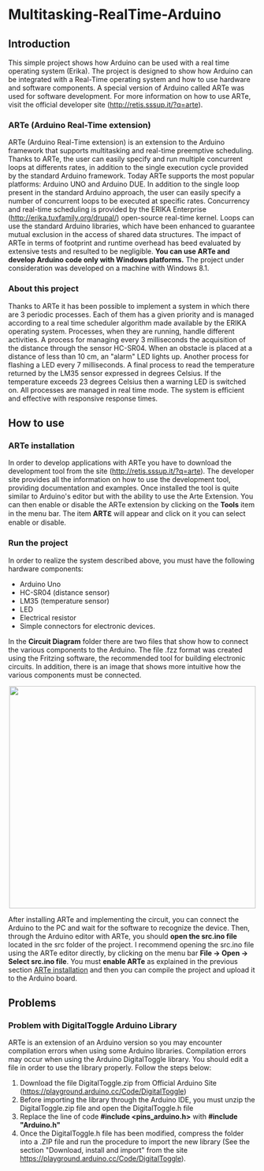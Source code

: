 # <a name="Title"></a> Multitasking-RealTime-Arduino
## <a name="Introduction"></a> Introduction 
This simple project shows how Arduino can be used with a real time operating system (Erika). The project is designed to show how Arduino can be integrated with a Real-Time operating system and how to use hardware and software components. A special version of Arduino called ARTe was used for software development. For more information on how to use ARTe, visit the official developer site (http://retis.sssup.it/?q=arte). 

### <a name="ARTe(Arduino-Real-Time-extension)"></a> ARTe (Arduino Real-Time extension)

ARTe (Arduino Real-Time extension) is an extension to the Arduino framework that supports multitasking and real-time preemptive scheduling. Thanks to ARTe, the user can easily specify and run multiple concurrent loops at differents rates, in addition to the single execution cycle provided by the standard Arduino framework. Today ARTe supports the most popular platforms: Arduino UNO and Arduino DUE. In addition to the single loop present in the standard Arduino approach, the user can easily specify a number of concurrent loops to be executed at specific rates. Concurrency and real-time scheduling is provided by the ERIKA Enterprise (http://erika.tuxfamily.org/drupal/) open-source real-time kernel. Loops can use the standard Arduino libraries, which have been enhanced to guarantee mutual exclusion in the access of shared data structures. The impact of ARTe in terms of footprint and runtime overhead has beed evaluated by extensive tests and resulted to be negligible.
**You can use ARTe and develop Arduino code only with Windows platforms.** The project under consideration was developed on a machine with Windows 8.1.

### <a name="About-this-project"></a> About this project
Thanks to ARTe it has been possible to implement a system in which there are 3 periodic processes. Each of them has a given priority and is managed according to a real time scheduler algorithm made available by the ERIKA operating system.
Processes, when they are running, handle different activities. A process for managing every 3 milliseconds the acquisition of the distance through the sensor HC-SR04. When an obstacle is placed at a distance of less than 10 cm, an "alarm" LED lights up. Another process for flashing a LED every 7 milliseconds. A final process to read the temperature returned by the LM35 sensor expressed in degrees Celsius. If the temperature exceeds 23 degrees Celsius then a warning LED is switched on. All processes are managed in real time mode. The system is efficient and effective with responsive response times.

## <a name="How-to-use"></a> How to use
### <a name="ARTe-installation"></a> ARTe installation
In order to develop applications with ARTe you have to download the development tool from the site (http://retis.sssup.it/?q=arte). The developer site provides all the information on how to use the development tool, providing documentation and examples.
Once installed the tool is quite similar to Arduino's editor but with the ability to use the Arte Extension.
You can then enable or disable the ARTe extension by clicking on the **Tools** item in the menu bar. The item **ARTℇ** will appear and click on it you can select enable or disable.


### <a name="Run-the-project"></a> Run the project
In order to realize the system described above, you must have the following hardware components:

* Arduino Uno
* HC-SR04 (distance sensor)
* LM35 (temperature sensor)
* LED
* Electrical resistor
* Simple connectors for electronic devices.

In the **Circuit Diagram** folder there are two files that show how to connect the various components to the Arduino. The     file .fzz format was created using the Fritzing software, the recommended tool for building electronic circuits. In addition, there is an image that shows more intuitive how the various components must be connected.

<div style="text-align:center"> <img src="https://github.com/melvin-mancini/Multitasking-RealTime-Arduino/blob/master/Circuit%20Diagram/CircuitDiagram.png" width="500" height="450"/></div>

After installing ARTe and implementing the circuit, you can connect the Arduino to the PC and wait for the software to recognize the device. Then, through the Arduino editor with ARTe, you should **open the src.ino file** located in the src folder of the project. I recommend opening the src.ino file using the ARTe editor directly, by clicking on the menu bar **File -> Open -> Select src.ino file**. You must **enable ARTe** as explained in the previous section [ARTe installation](#ARTe-installation) and then you can compile the project and upload it to the Arduino board.

##  <a name="Problems"></a> Problems
### <a name="Problem-with-DigitalToggle-Arduino-Library"></a> Problem with DigitalToggle Arduino Library
ARTe is an extension of an Arduino version so you may encounter compilation errors when using some Arduino libraries. Compilation errors may occur when using the Arduino DigitalToggle library. You should edit a file in order to use the library properly. Follow the steps below:
1. Download the file DigitalToggle.zip from Official Arduino Site (https://playground.arduino.cc/Code/DigitalToggle)
2. Before importing the library through the Arduino IDE, you must unzip the DigitalToggle.zip file and open the DigitalToggle.h file
3. Replace the line of code **#include <pins_arduino.h>** with **#include "Arduino.h"**
4. Once the DigitalToggle.h file has been modified, compress the folder into a .ZIP file and run the procedure to import the new library (See the section "Download, install and import" from the site https://playground.arduino.cc/Code/DigitalToggle).

